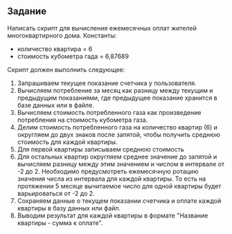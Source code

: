 ## Задание

Написать скрипт для вычисления ежемесячных оплат жителей многоквартирного дома.
Константы:
* количество квартира = 6
* стоимость кубометра гада = 6,87689

Скрипт должен выполнить следующее:
1. Запрашиваем текущее показание счетчика у пользователя.
2. Вычисляем потребление за месяц как разницу между текущим и предыдущим показаниями, где предыдущее показание хранится в базе данных или в файле.
3. Вычисляем стоимость потребленного газа как произведение потребления на стоимость кубометра газа.
4. Делим стоимость потребленного газа на количество квартир (6) и округляем до двух знаков после запятой, чтобы получить среднюю стоимость для каждой квартиры.
5. Для первой квартиры записываем среднюю стоимость
6. Для остальных квартир округляем среднее значение до запятой и вычисляем разницу между этим значением и числом в интервале от -2 до 2. Необходимо предусмотреть ежемесячную ротацию значения числа из интервала для каждой квартиры. То есть на протяжении 5 месяце вычитаемое число для одной квартиры будет варьироваться от -2 до 2.
7. Сохраняем данные о текущем показании счетчика и оплате каждой квартиры в базу данных или файл.
8. Выводим результат для каждой квартиры в формате "Название квартиры - сумма к оплате".